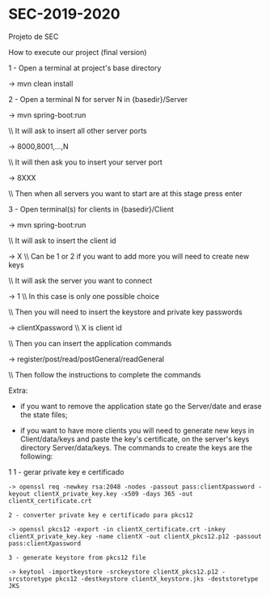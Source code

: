 # SEC-2019-2020
Projeto de SEC


How to execute our project (final version)

1 - Open a terminal at project's base directory
  
  -> mvn clean install
  

2 - Open a terminal N for server N in {basedir}/Server

  -> mvn spring-boot:run
  
  \\\ It will ask to insert all other server ports
  
  -> 8000,8001,...,N
  
  \\\ It will then ask you to insert your server port
  
  -> 8XXX
  
  \\\ Then when all servers you want to start are at this stage press enter 
  
  
3 - Open terminal(s) for clients in {basedir}/Client
  
  -> mvn spring-boot:run
  
  \\\ It will ask to insert the client id
 
  -> X \\\ Can be 1 or 2 if you want to add more you will need to create new keys

  \\\ It will ask the server you want to connect

  -> 1 \\\ In this case is only one possible choice

  \\\ Then you will need to insert the keystore and private key passwords

  -> clientXpassword \\\ X is client id

  \\\ Then you can insert the application commands
  
  -> register/post/read/postGeneral/readGeneral
  
  \\\ Then follow the instructions to complete the commands
  

Extra:

- if you want to remove the application state go the Server/date and erase the state files;

- if you want to have more clients you will need to generate new keys in Client/data/keys and paste the key's certificate, on the server's keys directory Server/data/keys. The commands to create the keys are the following:
    
1    1 - gerar private key e certificado
    
    -> openssl req -newkey rsa:2048 -nodes -passout pass:clientXpassword -keyout clientX_private_key.key -x509 -days 365 -out            clientX_certificate.crt

    2 - converter private key e certificado para pkcs12
    
    -> openssl pkcs12 -export -in clientX_certificate.crt -inkey clientX_private_key.key -name clientX -out clientX_pkcs12.p12 -passout pass:clientXpassword

    3 - generate keystore from pkcs12 file
    
    -> keytool -importkeystore -srckeystore clientX_pkcs12.p12 -srcstoretype pkcs12 -destkeystore clientX_keystore.jks -deststoretype JKS
